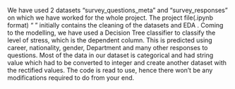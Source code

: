 We have used 2 datasets “survey_questions_meta” and “survey_responses” on which we have worked for the whole project. 
The project file(.ipynb format) “  ” initially contains the cleaning of the datasets and EDA . 
Coming to the modelling, we have used a Decision Tree classifier to classify the level of stress, which is the dependent column. This is predicted using career, nationality, gender, Department and many other responses to questions. 
Most of the data in our dataset is categorical and had string value which had to be converted to integer and create another dataset with the rectified values.
The code is read to use, hence there won’t be any modifications required to do from your end.

